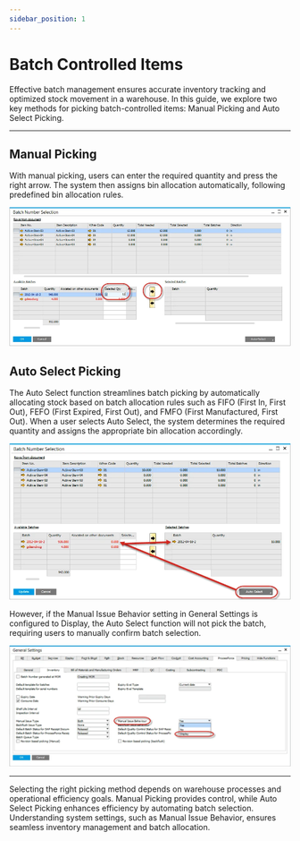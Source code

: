 ```yaml
---
sidebar_position: 1
---
```


# Batch Controlled Items

Effective batch management ensures accurate inventory tracking and optimized stock movement in a warehouse. In this guide, we explore two key methods for picking batch-controlled items: Manual Picking and Auto Select Picking.

---

## Manual Picking

With manual picking, users can enter the required quantity and press the right arrow. The system then assigns bin allocation automatically, following predefined bin allocation rules.

![Manual Picking](./media/batch-controlled-items/manual-selection.webp)

## Auto Select Picking

The Auto Select function streamlines batch picking by automatically allocating stock based on batch allocation rules such as FIFO (First In, First Out), FEFO (First Expired, First Out), and FMFO (First Manufactured, First Out). When a user selects Auto Select, the system determines the required quantity and assigns the appropriate bin allocation accordingly.

![Auto](./media/batch-controlled-items/auto-select.webp)

However, if the Manual Issue Behavior setting in General Settings is configured to Display, the Auto Select function will not pick the batch, requiring users to manually confirm batch selection.

![Manual issue behaviour](./media/batch-controlled-items/manual-issue-behaviour.webp)

---
Selecting the right picking method depends on warehouse processes and operational efficiency goals. Manual Picking provides control, while Auto Select Picking enhances efficiency by automating batch selection. Understanding system settings, such as Manual Issue Behavior, ensures seamless inventory management and batch allocation.
